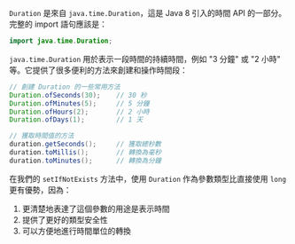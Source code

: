 
`Duration` 是來自 `java.time.Duration`，這是 Java 8 引入的時間 API 的一部分。完整的 import 語句應該是：

```java
import java.time.Duration;
```

`java.time.Duration` 用於表示一段時間的持續時間，例如 "3 分鐘" 或 "2 小時" 等。它提供了很多便利的方法來創建和操作時間段：

```java
// 創建 Duration 的一些常用方法
Duration.ofSeconds(30);    // 30 秒
Duration.ofMinutes(5);     // 5 分鐘
Duration.ofHours(2);       // 2 小時
Duration.ofDays(1);        // 1 天

// 獲取時間值的方法
duration.getSeconds();     // 獲取總秒數
duration.toMillis();       // 轉換為毫秒
duration.toMinutes();      // 轉換為分鐘
```

在我們的 `setIfNotExists` 方法中，使用 `Duration` 作為參數類型比直接使用 `long` 更有優勢，因為：
1. 更清楚地表達了這個參數的用途是表示時間
2. 提供了更好的類型安全性
3. 可以方便地進行時間單位的轉換
